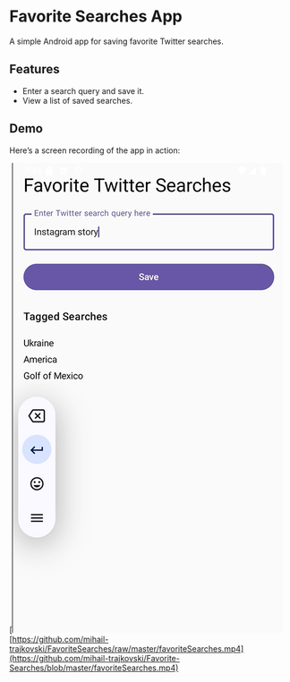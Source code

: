 # Favorite Searches App

A simple Android app for saving favorite Twitter searches.

## Features
- Enter a search query and save it.
- View a list of saved searches.

## Demo
Here’s a screen recording of the app in action:

[![App Screenshot](favoriteSearchesSS.png) 
[https://github.com/mihail-trajkovski/FavoriteSearches/raw/master/favoriteSearches.mp4](https://github.com/mihail-trajkovski/Favorite-Searches/blob/master/favoriteSearches.mp4)
